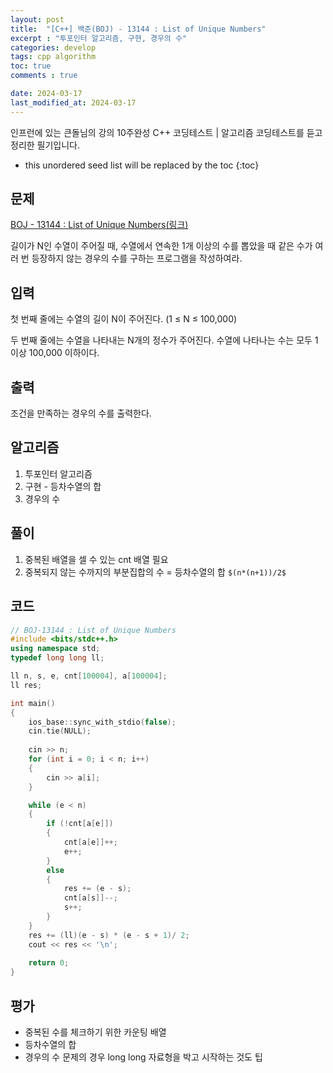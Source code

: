 ```yaml
---
layout: post
title:  "[C++] 백준(BOJ) - 13144 : List of Unique Numbers"
excerpt : "투포인터 알고리즘, 구현, 경우의 수"
categories: develop
tags: cpp algorithm
toc: true
comments : true

date: 2024-03-17
last_modified_at: 2024-03-17
---
```

> <span style="font-size: 80%">
인프런에 있는 큰돌님의 강의 10주완성 C++ 코딩테스트 | 알고리즘 코딩테스트를 듣고 정리한 필기입니다.</span>

<!--more-->

* this unordered seed list will be replaced by the toc
{:toc}

## 문제 

[BOJ -  13144 : List of Unique Numbers(링크)](https://www.acmicpc.net/problem/13144)  

길이가 N인 수열이 주어질 때, 수열에서 연속한 1개 이상의 수를 뽑았을 때 같은 수가 여러 번 등장하지 않는 경우의 수를 구하는 프로그램을 작성하여라.


## 입력
첫 번째 줄에는 수열의 길이 N이 주어진다. (1 ≤ N ≤ 100,000)

두 번째 줄에는 수열을 나타내는 N개의 정수가 주어진다. 수열에 나타나는 수는 모두 1 이상 100,000 이하이다.

## 출력
조건을 만족하는 경우의 수를 출력한다.

## 알고리즘
1. 투포인터 알고리즘
2. 구현 - 등차수열의 합
3. 경우의 수

## 풀이
1. 중복된 배열을 셀 수 있는 cnt 배열 필요
2. 중복되지 않는 수까지의 부분집합의 수 = 등차수열의 합 `$(n*(n+1))/2$`

## 코드
```cpp
// BOJ-13144 : List of Unique Numbers 
#include <bits/stdc++.h>
using namespace std;
typedef long long ll;

ll n, s, e, cnt[100004], a[100004];
ll res;

int main()
{
	ios_base::sync_with_stdio(false);
	cin.tie(NULL);
	
	cin >> n;
	for (int i = 0; i < n; i++)
	{
		cin >> a[i];
	}

	while (e < n)
	{
		if (!cnt[a[e]])
		{
			cnt[a[e]]++;
			e++;
		}
		else
		{
			res += (e - s);
			cnt[a[s]]--;
			s++;
		}
	}
	res += (ll)(e - s) * (e - s + 1)/ 2;
	cout << res << '\n';
	
	return 0;
}
```

## 평가  
- 중복된 수를 체크하기 위한 카운팅 배열
- 등차수열의 합
- 경우의 수 문제의 경우 long long 자료형을 박고 시작하는 것도 팁